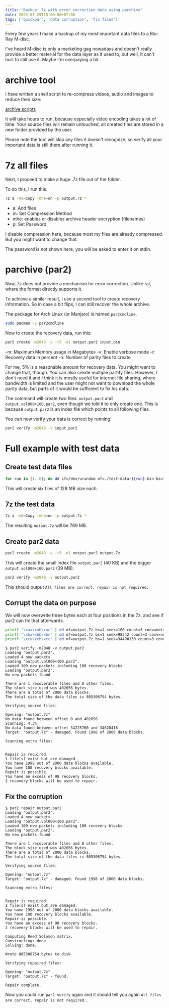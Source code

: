 ```yaml
---
title: "Backup: 7z with error correction data using parchive"
date: 2025-03-25T15:00:00+07:00
tags: ['quickpar', 'data corruption', 'fix files']
---
```


Every few years I make a backup of my most important data files
to a Blu-Ray M-disc.

I've heard M-disc is only a marketing gag nowadays and doesn't
really provide a better material for the data layer as it used to,
but well, it can't hurt to still use it. Maybe I'm overpaying a bit.

# archive tool

I have written a shell script to re-compress videos, audio and images
to reduce their size:

[archive scripts](https://github.com/andreas-mausch/archive/)

It will take hours to run, because especially video encoding takes a lot of time.
Your source files will remain untouched, all created files are stored in a new folder
provided by the user.

Please note the tool will skip any files it doesn't recognize, so
verify all your important data is still there after running it.

# 7z all files

Next, I proceed to make a huge .7z file out of the folder.

To do this, I run this:

```bash
7z a -m0=Copy -mhe=on -p output.7z *
```

- a: Add files
- m: Set Compression Method
- mhe: enables or disables archive header encryption (filenames)
- p: Set Password

I disable compression here, because most my files are already compressed.
But you might want to change that.

The password is not shown here, you will be asked to enter it on stdin.

# parchive (par2)

Now, 7z does not provide a mechanism for error correction.
Unlike rar, where the format directly supports it.

To achieve a similar result, I use a second tool to create recovery information.
So in case a bit flips, I can still recover the whole archive.

The package for Arch Linux (or Manjaro) is named `par2cmdline`.

```bash
sudo pacman -S par2cmdline
```

Now to create the recovery data, run this:

```bash
par2 create -m2048 -v -r5 -n1 output.par2 input.bin
```

-m: Maximum Memory usage in Megabytes
-v: Enable verbose mode
-r: Recovery data in percent
-n: Number of parity files to create

For me, 5% is a reasonable amount for recovery data. You might want to change that, though.
You can also create multiple partify files.
However, I don't need it and I think it is mostly useful for internet file sharing,
where bandwidth is limited and the user might not want to download the whole parity data,
but parts of it would be sufficient to fix his data.

The command will create two files: `output.par2` and `output.vol000+100.par2`,
even though we told it to only create one.
This is because `output.par2` is an index file which points to all following files.

You can now verify your data is correct by running:

```bash
par2 verify -m2048 -v input.par2
```

# Full example with test data

## Create test data files

```bash
for run in {1..6}; do dd if=/dev/urandom of=./test-data-${run}.bin bs=1M count=128; done
```

This will create six files of 128 MB size each.

## 7z the test data

```bash
7z a -m0=Copy -mhe=on -p output.7z *
```

The resulting `output.7z` will be 769 MB.

## Create par2 data

```bash
par2 create -m2048 -v -r5 -n1 output.par2 output.7z
```

This will create the small index file `output.par2` (40 KB) and the bigger
`output.vol000+100.par2` (39 MB).

```bash
par2 verify -m2048 -v output.par2
```

This should output `All files are correct, repair is not required.`

## Corrupt the data on purpose

We will now overwrite three bytes each at four positions in the 7z,
and see if par2 can fix that afterwards.

```bash
printf '\xaa\xab\xac' | dd of=output.7z bs=1 seek=100 count=3 conv=notrunc
printf '\xba\xbb\xbc' | dd of=output.7z bs=1 seek=98342 count=3 conv=notrunc
printf '\xca\xcb\xcc' | dd of=output.7z bs=1 seek=34490130 count=3 conv=notrunc
```

```shell-session
$ par2 verify -m2048 -v output.par2
Loading "output.par2".
Loaded 4 new packets
Loading "output.vol000+100.par2".
Loaded 100 new packets including 100 recovery blocks
Loading "output.par2".
No new packets found

There are 1 recoverable files and 0 other files.
The block size used was 402656 bytes.
There are a total of 2000 data blocks.
The total size of the data files is 805306754 bytes.

Verifying source files:

Opening: "output.7z"
No data found between offset 0 and 402656
Scanning: 4.3%
No data found between offset 34225760 and 34628416
Target: "output.7z" - damaged. Found 1998 of 2000 data blocks.

Scanning extra files:


Repair is required.
1 file(s) exist but are damaged.
You have 1998 out of 2000 data blocks available.
You have 100 recovery blocks available.
Repair is possible.
You have an excess of 98 recovery blocks.
2 recovery blocks will be used to repair.
```

## Fix the corruption

```shell-session
$ par2 repair output.par2
Loading "output.par2".
Loaded 4 new packets
Loading "output.vol000+100.par2".
Loaded 100 new packets including 100 recovery blocks
Loading "output.par2".
No new packets found

There are 1 recoverable files and 0 other files.
The block size used was 402656 bytes.
There are a total of 2000 data blocks.
The total size of the data files is 805306754 bytes.

Verifying source files:

Opening: "output.7z"
Target: "output.7z" - damaged. Found 1998 of 2000 data blocks.

Scanning extra files:


Repair is required.
1 file(s) exist but are damaged.
You have 1998 out of 2000 data blocks available.
You have 100 recovery blocks available.
Repair is possible.
You have an excess of 98 recovery blocks.
2 recovery blocks will be used to repair.

Computing Reed Solomon matrix.
Constructing: done.
Solving: done.

Wrote 805306754 bytes to disk

Verifying repaired files:

Opening: "output.7z"
Target: "output.7z" - found.

Repair complete.
```

Now you could run `par2 verify` again and it should tell you again
`All files are correct, repair is not required.`.
